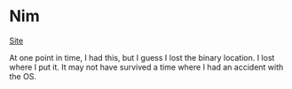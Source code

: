 # Nim

[Site](https://nim-lang.org/install_unix.html)

At one point in time, I had this, but I guess I lost the binary location. I lost where I put it. It may not have survived a time where I had an accident with the OS.

